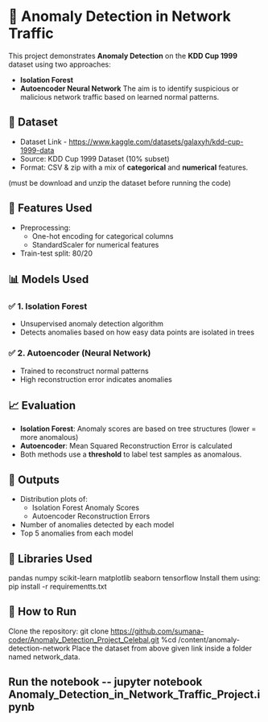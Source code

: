 # 🚨 Anomaly Detection in Network Traffic
This project demonstrates **Anomaly Detection** on the **KDD Cup 1999** dataset using two approaches:
- **Isolation Forest**
- **Autoencoder Neural Network**
The aim is to identify suspicious or malicious network traffic based on learned normal patterns.

## 📁 Dataset
- Dataset Link - https://www.kaggle.com/datasets/galaxyh/kdd-cup-1999-data
- Source: KDD Cup 1999 Dataset (10% subset)
- Format: CSV & zip with a mix of **categorical** and **numerical** features.

(must be download and unzip the dataset before running the code)

## 🔧 Features Used
- Preprocessing: 
  - One-hot encoding for categorical columns
  - StandardScaler for numerical features
- Train-test split: 80/20

## 📊 Models Used

### ✅ 1. Isolation Forest
- Unsupervised anomaly detection algorithm
- Detects anomalies based on how easy data points are isolated in trees

### ✅ 2. Autoencoder (Neural Network)
- Trained to reconstruct normal patterns
- High reconstruction error indicates anomalies

## 📈 Evaluation

- **Isolation Forest**: Anomaly scores are based on tree structures (lower = more anomalous)
- **Autoencoder**: Mean Squared Reconstruction Error is calculated
- Both methods use a **threshold** to label test samples as anomalous.

## 📌 Outputs

- Distribution plots of:
  - Isolation Forest Anomaly Scores
  - Autoencoder Reconstruction Errors
- Number of anomalies detected by each model
- Top 5 anomalies from each model

## 🧪 Libraries Used

pandas
numpy
scikit-learn
matplotlib
seaborn
tensorflow
Install them using:  pip install -r requirementts.txt
## 🚀 How to Run
Clone the repository: git clone https://github.com/sumana-coder/Anomaly_Detection_Project_Celebal.git
%cd /content/anomaly-detection-network
Place the dataset from above given link inside a folder named network_data.

## Run the notebook -- jupyter notebook Anomaly_Detection_in_Network_Traffic_Project.ipynb

